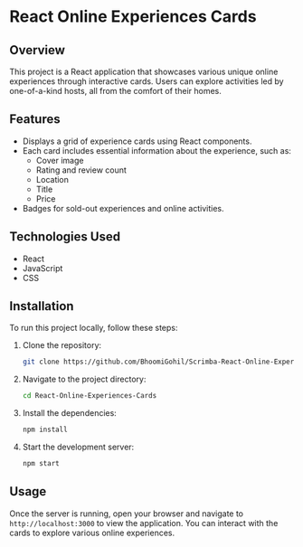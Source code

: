 # React Online Experiences Cards

## Overview

This project is a React application that showcases various unique online experiences through interactive cards. Users can explore activities led by one-of-a-kind hosts, all from the comfort of their homes.

## Features

- Displays a grid of experience cards using React components.
- Each card includes essential information about the experience, such as:
  - Cover image
  - Rating and review count
  - Location
  - Title
  - Price
- Badges for sold-out experiences and online activities.

## Technologies Used

- React
- JavaScript
- CSS

## Installation

To run this project locally, follow these steps:

1. Clone the repository:

   ```bash
   git clone https://github.com/BhoomiGohil/Scrimba-React-Online-Experiences-Cards.git
   ```

2. Navigate to the project directory:

   ```bash
   cd React-Online-Experiences-Cards
   ```

3. Install the dependencies:

   ```bash
   npm install
   ```

4. Start the development server:

   ```bash
   npm start
   ```

## Usage

Once the server is running, open your browser and navigate to `http://localhost:3000` to view the application. You can interact with the cards to explore various online experiences.
